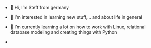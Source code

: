 - 👋 Hi, I’m Steff from germany
- 👀 I’m interested in learning new stuff,... and about life in general
- 🌱 I’m currently learning a lot on how to work with Linux, relational database modeling and creating things with Python

- 
<!---
DaSteff91/DaSteff91 is a ✨ special ✨ repository because its `README.md` (this file) appears on your GitHub profile.
You can click the Preview link to take a look at your changes.
--->
